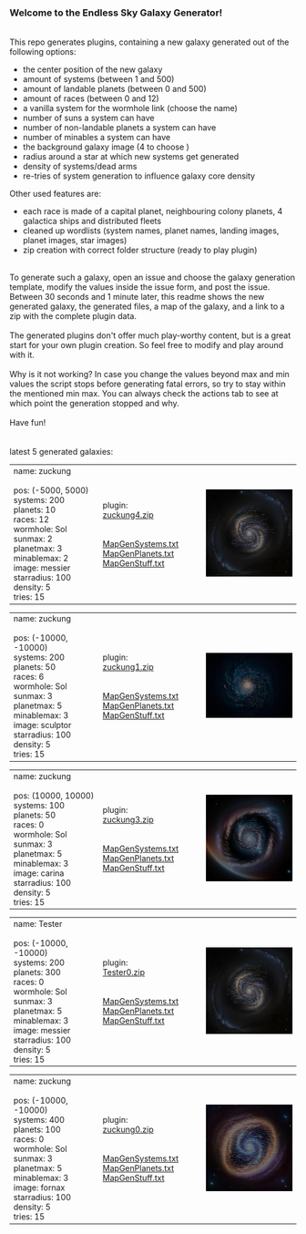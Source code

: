 ### Welcome to the Endless Sky Galaxy Generator!<br>
<br>
This repo generates plugins, containing a new galaxy generated out of the following options:
<ul>
  <li>the center position of the new galaxy</li>
  <li>amount of systems (between 1 and 500)</li>
  <li>amount of landable planets (between 0 and 500)</li>
  <li>amount of races (between 0 and 12)</li>
  <li>a vanilla system for the wormhole link (choose the name)</li>
  <li>number of suns a system can have</li>
  <li>number of non-landable planets a system can have</li>
  <li>number of minables a system can have</li>
  <li>the background galaxy image (4 to choose )</li>
  <li>radius around a star at which new systems get generated</li>
  <li>density of systems/dead arms</li>
  <li>re-tries of system generation to influence galaxy core density</li>
</ul>
Other used features are:
<ul>
  <li>each race is made of a capital planet, neighbouring colony planets, 4 galactica ships and distributed fleets</li>
  <li>cleaned up wordlists (system names, planet names, landing images, planet images, star images)</li>
  <li>zip creation with correct folder structure (ready to play plugin)</li>
</ul>
<br>
To generate such a galaxy, open an issue and choose the galaxy generation template, modify the values inside the issue form, and post the issue. Between 30 seconds and 1 minute later, this readme shows the new generated galaxy, the generated files, a map of the galaxy, and a link to a zip with the complete plugin data.<br>
<br>
The generated plugins don't offer much play-worthy content, but is a great start for your own plugin creation. So feel free to modify and play around with it.<br>
<br>
Why is it not working? In case you change the values beyond max and min values the script stops before generating fatal errors, so try to stay within the mentioned min max. You can always check the actions tab to see at which point the generation stopped and why.<br>
<br>
Have fun!<br>
<br>
<br>
latest 5 generated galaxies:<br>
<table>
  <tr>
    <td width=200>
      name: zuckung<br>
      <br>
      pos: (-5000, 5000)<br>
      systems: 200<br>
      planets: 10<br>
      races: 12<br>
      wormhole: Sol<br>
      sunmax: 2<br>
      planetmax: 3<br>
      minablemax: 2<br>
      image: messier<br>
      starradius: 100<br>
      density: 5<br>
      tries: 15<br>
    </td>
    <td width=200>
      plugin:<br><a href="https://github.com/zuckung/ES-GalaxyGenerator/releases/download/Latest/zuckung4.zip">zuckung4.zip</a><br>
      <br>
      <br>
      <a href="generated/zuckung4/MapGenSystems.txt">MapGenSystems.txt</a><br>
      <a href="generated/zuckung4/MapGenPlanets.txt">MapGenPlanets.txt</a><br>
      <a href="generated/zuckung4/MapGenStuff.txt">MapGenStuff.txt</a><br>
    </td>
    <td width=300>
      <a href="generated/zuckung4/MapGenMap.jpg"> <img src='generated/zuckung4/miniMapGenMap.jpg' width='300'></a>
    </td>
  </tr>
</table>


<table>
  <tr>
    <td width=200>
      name: zuckung<br>
      <br>
      pos: (-10000, -10000)<br>
      systems: 200<br>
      planets: 50<br>
      races: 6<br>
      wormhole: Sol<br>
      sunmax: 3<br>
      planetmax: 5<br>
      minablemax: 3<br>
      image: sculptor<br>
      starradius: 100<br>
      density: 5<br>
      tries: 15<br>
    </td>
    <td width=200>
      plugin:<br><a href="https://github.com/zuckung/ES-GalaxyGenerator/releases/download/Latest/zuckung1.zip">zuckung1.zip</a><br>
      <br>
      <br>
      <a href="generated/zuckung1/MapGenSystems.txt">MapGenSystems.txt</a><br>
      <a href="generated/zuckung1/MapGenPlanets.txt">MapGenPlanets.txt</a><br>
      <a href="generated/zuckung1/MapGenStuff.txt">MapGenStuff.txt</a><br>
    </td>
    <td width=300>
      <a href="generated/zuckung1/MapGenMap.jpg"> <img src='generated/zuckung1/miniMapGenMap.jpg' width='300'></a>
    </td>
  </tr>
</table>


<table>
  <tr>
    <td width=200>
      name: zuckung<br>
      <br>
      pos: (10000, 10000)<br>
      systems: 100<br>
      planets: 50<br>
      races: 0<br>
      wormhole: Sol<br>
      sunmax: 3<br>
      planetmax: 5<br>
      minablemax: 3<br>
      image: carina<br>
      starradius: 100<br>
      density: 5<br>
      tries: 15<br>
    </td>
    <td width=200>
      plugin:<br><a href="https://github.com/zuckung/ES-GalaxyGenerator/releases/download/Latest/zuckung3.zip">zuckung3.zip</a><br>
      <br>
      <br>
      <a href="generated/zuckung3/MapGenSystems.txt">MapGenSystems.txt</a><br>
      <a href="generated/zuckung3/MapGenPlanets.txt">MapGenPlanets.txt</a><br>
      <a href="generated/zuckung3/MapGenStuff.txt">MapGenStuff.txt</a><br>
    </td>
    <td width=300>
      <a href="generated/zuckung3/MapGenMap.jpg"> <img src='generated/zuckung3/miniMapGenMap.jpg' width='300'></a>
    </td>
  </tr>
</table>


<table>
  <tr>
    <td width=200>
      name: Tester<br>
      <br>
      pos: (-10000, -10000)<br>
      systems: 200<br>
      planets: 300<br>
      races: 0<br>
      wormhole: Sol<br>
      sunmax: 3<br>
      planetmax: 5<br>
      minablemax: 3<br>
      image: messier<br>
      starradius: 100<br>
      density: 5<br>
      tries: 15<br>
    </td>
    <td width=200>
      plugin:<br><a href="https://github.com/zuckung/ES-GalaxyGenerator/releases/download/Latest/Tester0.zip">Tester0.zip</a><br>
      <br>
      <br>
      <a href="generated/Tester0/MapGenSystems.txt">MapGenSystems.txt</a><br>
      <a href="generated/Tester0/MapGenPlanets.txt">MapGenPlanets.txt</a><br>
      <a href="generated/Tester0/MapGenStuff.txt">MapGenStuff.txt</a><br>
    </td>
    <td width=300>
      <a href="generated/Tester0/MapGenMap.jpg"> <img src='generated/Tester0/miniMapGenMap.jpg' width='300'></a>
    </td>
  </tr>
</table>


<table>
  <tr>
    <td width=200>
      name: zuckung<br>
      <br>
      pos: (-10000, -10000)<br>
      systems: 400<br>
      planets: 100<br>
      races: 0<br>
      wormhole: Sol<br>
      sunmax: 3<br>
      planetmax: 5<br>
      minablemax: 3<br>
      image: fornax<br>
      starradius: 100<br>
      density: 5<br>
      tries: 15<br>
    </td>
    <td width=200>
      plugin:<br><a href="https://github.com/zuckung/ES-GalaxyGenerator/releases/download/Latest/zuckung0.zip">zuckung0.zip</a><br>
      <br>
      <br>
      <a href="generated/zuckung0/MapGenSystems.txt">MapGenSystems.txt</a><br>
      <a href="generated/zuckung0/MapGenPlanets.txt">MapGenPlanets.txt</a><br>
      <a href="generated/zuckung0/MapGenStuff.txt">MapGenStuff.txt</a><br>
    </td>
    <td width=300>
      <a href="generated/zuckung0/MapGenMap.jpg"> <img src='generated/zuckung0/miniMapGenMap.jpg' width='300'></a>
    </td>
  </tr>
</table>


